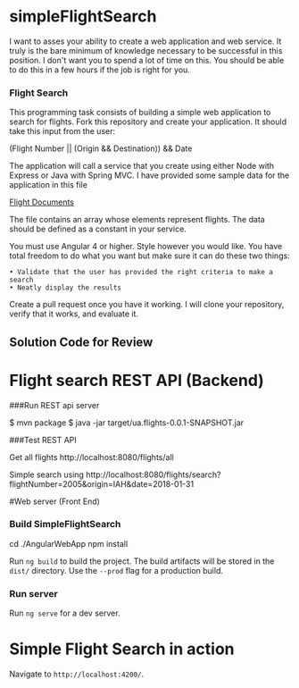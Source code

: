 # simpleFlightSearch
I want to asses your ability to create a web application and web service. It truly is the bare minimum of knowledge necessary to be successful in this position. I don't want you to spend a lot of time on this. You should be able to do this in a few hours if the job is right for you.

### Flight Search

This programming task consists of building a simple web application to search for flights. Fork this repository and create your application. It should take this input from the user:

(Flight Number ||  (Origin && Destination)) && Date

The application will call a service that you create using either Node with Express or Java with Spring MVC. I have provided some sample data for the application in this file 


[Flight Documents](./flight-docs/flight-sample.json)



The file contains an array whose elements represent flights. The data should be defined as a constant in your service. 


You must use Angular 4 or higher. Style however you would like. You have total freedom to do what you want but make sure it can do these two things:

	• Validate that the user has provided the right criteria to make a search 
	• Neatly display the results

Create a pull request once you have it working. I will clone your repository, verify that it works, and evaluate it.

## Solution Code for Review

# Flight search REST API (Backend)

###Run  REST api server 

$ mvn package
$ java -jar target/ua.flights-0.0.1-SNAPSHOT.jar



###Test REST API

Get all flights
http://localhost:8080/flights/all


Simple search using 
http://localhost:8080/flights/search?flightNumber=2005&origin=IAH&date=2018-01-31



#Web server (Front End)

### Build SimpleFlightSearch
cd  ./AngularWebApp
npm install 


Run `ng build` to build the project. The build artifacts will be stored in the `dist/` directory. Use the `--prod` flag for a production build.



### Run server
Run `ng serve` for a dev server. 


# Simple Flight Search in action
Navigate to `http://localhost:4200/`. 
